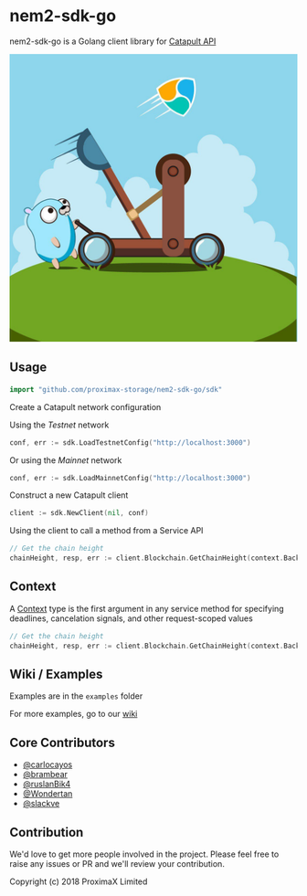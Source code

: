 # nem2-sdk-go

nem2-sdk-go is a Golang client library for [Catapult API](http://docs.nem.ninja/#/) 

![nem2-sdk-go](doc/catapult-nem2-sdk-go.jpg)

## Usage ##

```go
import "github.com/proximax-storage/nem2-sdk-go/sdk"
```

Create a Catapult network configuration 

Using the *Testnet* network
```go
conf, err := sdk.LoadTestnetConfig("http://localhost:3000")
```
Or using the *Mainnet* network
```go
conf, err := sdk.LoadMainnetConfig("http://localhost:3000")
```

Construct a new Catapult client
```go
client := sdk.NewClient(nil, conf)
```

Using the client to call a method from a Service API

```go
// Get the chain height
chainHeight, resp, err := client.Blockchain.GetChainHeight(context.Background())
```

## Context ##

A [Context](https://golang.org/pkg/context/) type is the first argument in any service method for specifying
deadlines, cancelation signals, and other request-scoped values
```go
// Get the chain height
chainHeight, resp, err := client.Blockchain.GetChainHeight(context.Background())
```

## Wiki / Examples ##

Examples are in the `examples` folder

For more examples, go to our [wiki](https://github.com/proximax-storage/nem2-sdk-go/wiki)

## Core Contributors ##

 + [@carlocayos](https://github.com/carlocayos)
 + [@brambear](https://github.com/alvin-reyes)
 + [@ruslanBik4](https://github.com/ruslanBik4)
 + [@Wondertan](https://github.com/Wondertan)
 + [@slackve](https://github.com/slackve)


## Contribution ##
We'd love to get more people involved in the project. Please feel free to raise any issues or PR and we'll review your contribution.

Copyright (c) 2018 ProximaX Limited
